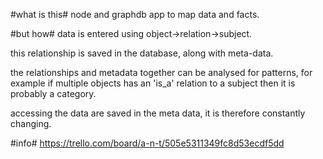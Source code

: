 #what is this#
node and graphdb app to map data and facts.

#but how#
data is entered using object->relation->subject. 

this relationship is saved in the database, along with meta-data. 

the relationships and metadata together can be analysed for patterns, for example if multiple objects has an 'is_a' relation to a subject then it is probably a category. 

accessing the data are saved in the meta data, it is therefore constantly changing.

#info#
https://trello.com/board/a-n-t/505e5311349fc8d53ecdf5dd